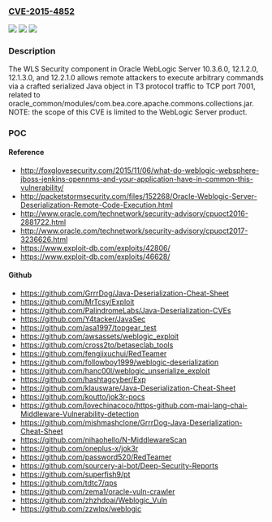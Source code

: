 ### [CVE-2015-4852](https://cve.mitre.org/cgi-bin/cvename.cgi?name=CVE-2015-4852)
![](https://img.shields.io/static/v1?label=Product&message=n%2Fa&color=blue)
![](https://img.shields.io/static/v1?label=Version&message=n%2Fa&color=blue)
![](https://img.shields.io/static/v1?label=Vulnerability&message=n%2Fa&color=brighgreen)

### Description

The WLS Security component in Oracle WebLogic Server 10.3.6.0, 12.1.2.0, 12.1.3.0, and 12.2.1.0 allows remote attackers to execute arbitrary commands via a crafted serialized Java object in T3 protocol traffic to TCP port 7001, related to oracle_common/modules/com.bea.core.apache.commons.collections.jar. NOTE: the scope of this CVE is limited to the WebLogic Server product.

### POC

#### Reference
- http://foxglovesecurity.com/2015/11/06/what-do-weblogic-websphere-jboss-jenkins-opennms-and-your-application-have-in-common-this-vulnerability/
- http://packetstormsecurity.com/files/152268/Oracle-Weblogic-Server-Deserialization-Remote-Code-Execution.html
- http://www.oracle.com/technetwork/security-advisory/cpuoct2016-2881722.html
- http://www.oracle.com/technetwork/security-advisory/cpuoct2017-3236626.html
- https://www.exploit-db.com/exploits/42806/
- https://www.exploit-db.com/exploits/46628/

#### Github
- https://github.com/GrrrDog/Java-Deserialization-Cheat-Sheet
- https://github.com/MrTcsy/Exploit
- https://github.com/PalindromeLabs/Java-Deserialization-CVEs
- https://github.com/Y4tacker/JavaSec
- https://github.com/asa1997/topgear_test
- https://github.com/awsassets/weblogic_exploit
- https://github.com/cross2to/betaseclab_tools
- https://github.com/fengjixuchui/RedTeamer
- https://github.com/followboy1999/weblogic-deserialization
- https://github.com/hanc00l/weblogic_unserialize_exploit
- https://github.com/hashtagcyber/Exp
- https://github.com/klausware/Java-Deserialization-Cheat-Sheet
- https://github.com/koutto/jok3r-pocs
- https://github.com/lovechinacoco/https-github.com-mai-lang-chai-Middleware-Vulnerability-detection
- https://github.com/mishmashclone/GrrrDog-Java-Deserialization-Cheat-Sheet
- https://github.com/nihaohello/N-MiddlewareScan
- https://github.com/oneplus-x/jok3r
- https://github.com/password520/RedTeamer
- https://github.com/sourcery-ai-bot/Deep-Security-Reports
- https://github.com/superfish9/pt
- https://github.com/tdtc7/qps
- https://github.com/zema1/oracle-vuln-crawler
- https://github.com/zhzhdoai/Weblogic_Vuln
- https://github.com/zzwlpx/weblogic

